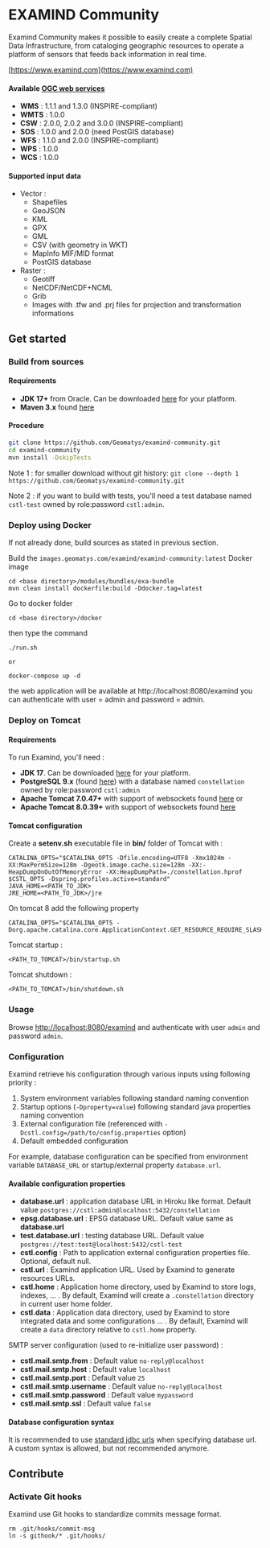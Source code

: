 # EXAMIND Community

Examind Community makes it possible to easily create a complete Spatial Data Infrastructure, from cataloging geographic
resources to operate a platform of sensors that feeds back information in real time.

[https://www.examind.com](https://www.examind.com)

#### Available [OGC web services](http://www.opengeospatial.org/standards)
* **WMS** : 1.1.1 and 1.3.0 (INSPIRE-compliant)
* **WMTS** : 1.0.0
* **CSW** : 2.0.0, 2.0.2 and 3.0.0 (INSPIRE-compliant)
* **SOS** : 1.0.0 and 2.0.0 (need PostGIS database)
* **WFS** : 1.1.0 and  2.0.0 (INSPIRE-compliant)
* **WPS** : 1.0.0
* **WCS** : 1.0.0

#### Supported input data
* Vector :
  * Shapefiles
  * GeoJSON
  * KML
  * GPX
  * GML
  * CSV (with geometry in WKT)
  * MapInfo MIF/MID format
  * PostGIS database
* Raster :
  * Geotiff
  * NetCDF/NetCDF+NCML
  * Grib
  * Images with .tfw and .prj files for projection and transformation informations

## Get started

### Build from sources

#### Requirements
* **JDK 17+** from Oracle. Can be downloaded [here](https://www.oracle.com/java/technologies/downloads/#java17) for your platform.
* **Maven 3.x** found [here](https://maven.apache.org/download.cgi)

#### Procedure
```sh
git clone https://github.com/Geomatys/examind-community.git
cd examind-community
mvn install -DskipTests
```
Note 1 : for smaller download without git history: `git clone --depth 1 https://github.com/Geomatys/examind-community.git`

Note 2 : if you want to build with tests, you'll need a test database named `cstl-test` owned by role:password `cstl:admin`.

### Deploy using Docker
If not already done, build sources as stated in previous section.

Build the `images.geomatys.com/examind/examind-community:latest` Docker image
```
cd <base directory>/modules/bundles/exa-bundle
mvn clean install dockerfile:build -Ddocker.tag=latest
``` 
Go to docker folder
```
cd <base directory>/docker
```
then type the command
```
./run.sh

or

docker-compose up -d
```

the web application will be available at http://localhost:8080/examind
you can authenticate with user = admin and password = admin.

### Deploy on Tomcat

#### Requirements

To run Examind, you'll need :
* **JDK 17**. Can be downloaded [here](https://www.oracle.com/java/technologies/downloads/#java17) for your platform.
* **PostgreSQL 9.x** (found [here](http://www.postgresql.org/download/)) with a database named `constellation` owned by role:password `cstl:admin`
* **Apache Tomcat 7.0.47+** with support of websockets found [here](http://tomcat.apache.org/download-70.cgi)
or
* **Apache Tomcat 8.0.39+** with support of websockets found [here](http://tomcat.apache.org/download-80.cgi)

#### Tomcat configuration
Create a **setenv.sh** executable file in **bin/** folder of Tomcat with :

```
CATALINA_OPTS="$CATALINA_OPTS -Dfile.encoding=UTF8 -Xmx1024m -XX:MaxPermSize=128m -Dgeotk.image.cache.size=128m -XX:-HeapDumpOnOutOfMemoryError -XX:HeapDumpPath=./constellation.hprof $CSTL_OPTS -Dspring.profiles.active=standard"
JAVA_HOME=<PATH_TO_JDK>
JRE_HOME=<PATH_TO_JDK>/jre
```
On tomcat 8 add the following property
```
CATALINA_OPTS="$CATALINA_OPTS -Dorg.apache.catalina.core.ApplicationContext.GET_RESOURCE_REQUIRE_SLASH=true"
```

Tomcat startup :
```
<PATH_TO_TOMCAT>/bin/startup.sh
```
Tomcat shutdown :
```
<PATH_TO_TOMCAT>/bin/shutdown.sh
```

### Usage
Browse  [http://localhost:8080/examind](http://localhost:8080/examind) and authenticate with user `admin` and password `admin`.


### Configuration
Examind retrieve his configuration through various inputs using following priority  :
1. System environment variables following standard naming convention
2. Startup options (`-Dproperty=value`) following standard java properties naming convention
3. External configuration file (referenced with `-Dcstl.config=/path/to/config.properties` option)
4. Default embedded configuration

For example, database configuration can be specified from environment variable `DATABASE_URL` or startup/external property `database.url`.

#### Available configuration properties
* **database.url** : application database URL in Hiroku like format. Default value `postgres://cstl:admin@localhost:5432/constellation`
* **epsg.database.url** : EPSG database URL. Default value same as **database.url**
* **test.database.url** : testing database URL. Default value `postgres://test:test@localhost:5432/cstl-test`
* **cstl.config** : Path to application external configuration properties file. Optional, default null.
* **cstl.url** : Examind application URL. Used by Examind to generate resources URLs.
* **cstl.home** : Application home directory, used by Examind to store logs, indexes, ... . By default, Examind will create a `.constellation` directory in current user home folder.
* **cstl.data** : Application data directory, used by Examind to store integrated data and some configurations ... .  By default, Examind will create a `data` directory relative to `cstl.home` property.

SMTP server configuration (used to re-initialize user password) :
* **cstl.mail.smtp.from** : Default value `no-reply@localhost`
* **cstl.mail.smtp.host** : Default value `localhost`
* **cstl.mail.smtp.port** : Default value `25`
* **cstl.mail.smtp.username** : Default value `no-reply@localhost`
* **cstl.mail.smtp.password** : Default value `mypassword`
* **cstl.mail.smtp.ssl** : Default value `false`

#### Database configuration syntax

It is recommended to use [standard jdbc urls](https://docs.oracle.com/javase/tutorial/jdbc/basics/connecting.html#db_connection_url) when specifying database url. A custom syntax is allowed, but not recommended anymore.

## Contribute

### Activate Git hooks
Examind use Git hooks to standardize commits message format.

```shell
rm .git/hooks/commit-msg
ln -s githook/* .git/hooks/
```
